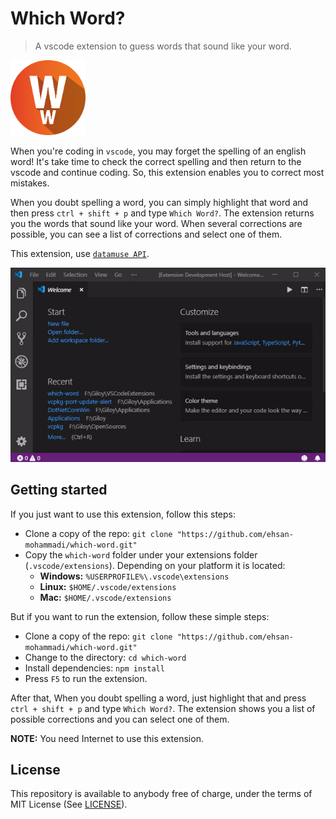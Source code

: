 # Which Word?

> A vscode extension to guess words that sound like your word.

<img src="https://github.com/ehsan-mohammadi/which-word/blob/master/img/WhichWord-Icon.png" width="120"/>

When you're coding in `vscode`, you may forget the spelling of an english word! It's take time to check the correct spelling and then return to the vscode and continue coding. So, this extension enables you to correct most mistakes.

When you doubt spelling a word, you can simply highlight that word and then press `ctrl + shift + p` and type `Which Word?`. The extension returns you the words that sound like your word. When several corrections are possible, you can see a list of corrections and select one of them.

This extension, use [`datamuse API`](https://www.datamuse.com/api/).

<p align="center"><img src="https://github.com/ehsan-mohammadi/which-word/blob/master/img/WhichWord-GIF.gif"/></p>

## Getting started

If you just want to use this extension, follow this steps:

- Clone a copy of the repo: `git clone "https://github.com/ehsan-mohammadi/which-word.git"`
- Copy the `which-word` folder under your extensions folder (`.vscode/extensions`). Depending on your platform it is located:
  - **Windows:** `%USERPROFILE%\.vscode\extensions`
  - **Linux:** `$HOME/.vscode/extensions`
  - **Mac:** `$HOME/.vscode/extensions`

But if you want to run the extension, follow these simple steps:

- Clone a copy of the repo: `git clone "https://github.com/ehsan-mohammadi/which-word.git"`
- Change to the directory: `cd which-word`
- Install dependencies: `npm install`
- Press `F5` to run the extension.

After that, When you doubt spelling a word, just highlight that and press `ctrl + shift + p` and type `Which Word?`. The extension shows you a list of possible corrections and you can select one of them.

**NOTE:** You need Internet to use this extension.

## License

This repository is available to anybody free of charge, under the terms of MIT License (See [LICENSE](../master/LICENSE)).